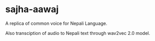 # sajha-aawaj
 A replica of common voice for Nepali Language.  

 Also transciption of audio to Nepali text through wav2vec 2.0 model.
